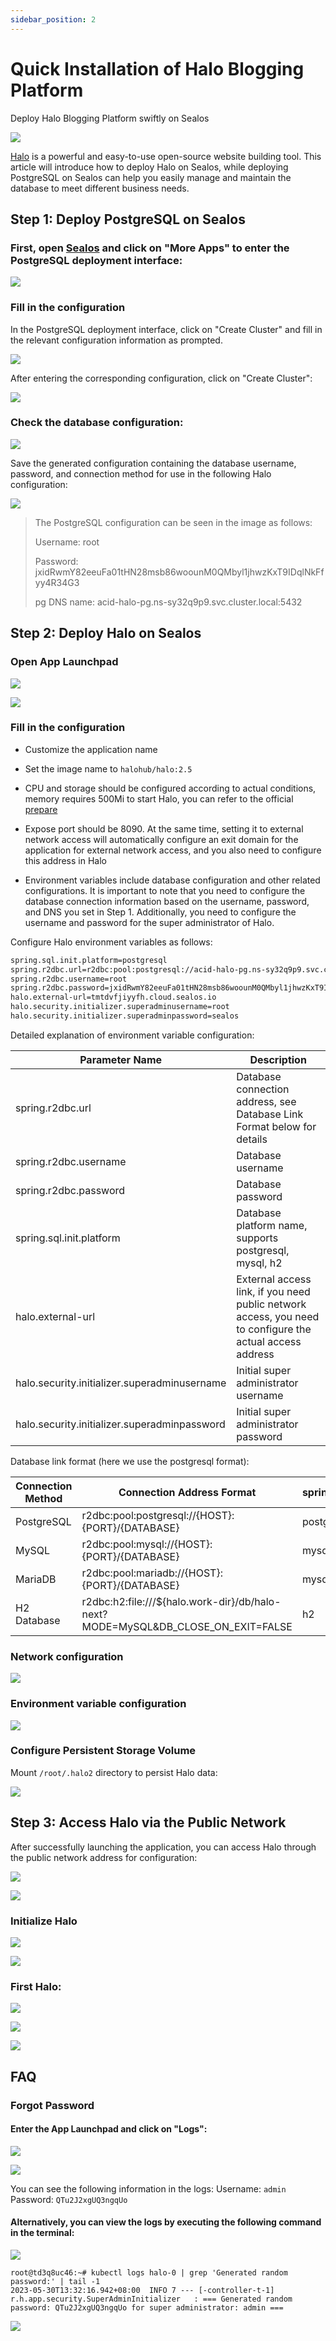 ```yaml
---
sidebar_position: 2
---
```


# Quick Installation of Halo Blogging Platform

Deploy Halo Blogging Platform swiftly on Sealos

![](../images/halo_img-1.png)

[Halo](https://github.com/halo-dev/halo) is a powerful and easy-to-use open-source website building tool. 
This article will introduce how to deploy Halo on Sealos, while deploying PostgreSQL on Sealos can help you easily manage and maintain the database to meet different business needs.

## Step 1: Deploy PostgreSQL on Sealos

### First, open [Sealos](https://cloud.sealos.io) and click on "More Apps" to enter the PostgreSQL deployment interface:

![](../images/halo_img-2.png)

### Fill in the configuration

In the PostgreSQL deployment interface, click on "Create Cluster" and fill in the relevant configuration information as prompted.

![](../images/halo_img-3.png)

After entering the corresponding configuration, click on "Create Cluster":

![](../images/halo_img-4.png)

### Check the database configuration:

![](../images/halo_img-5.png)

Save the generated configuration containing the database username, password, and connection method for use in the following Halo configuration:

![](../images/halo_img-6.png)

> The PostgreSQL configuration can be seen in the image as follows:
>
> Username: root
>
> Password: jxidRwmY82eeuFa01tHN28msb86woounM0QMbyl1jhwzKxT9IDqlNkFfyy4R34G3 
>
> pg DNS name: acid-halo-pg.ns-sy32q9p9.svc.cluster.local:5432

## Step 2: Deploy Halo on Sealos

### Open App Launchpad

![](../images/halo_img-7.png)

![](../images/halo_img-8.png)

### Fill in the configuration

- Customize the application name

- Set the image name to `halohub/halo:2.5`

- CPU and storage should be configured according to actual conditions, memory requires 500Mi to start Halo, you can refer to the official [prepare](https://docs.halo.run/getting-started/prepare) 

- Expose port should be 8090. At the same time, setting it to external network access will automatically configure an exit domain for the application for external network access, and you also need to configure this address in Halo

- Environment variables include database configuration and other related configurations. It is important to note that you need to configure the database connection information based on the username, password, and DNS you set in Step 1. Additionally, you need to configure the username and password for the super administrator of Halo.

Configure Halo environment variables as follows:

```Bash
spring.sql.init.platform=postgresql
spring.r2dbc.url=r2dbc:pool:postgresql://acid-halo-pg.ns-sy32q9p9.svc.cluster.local:5432/halo
spring.r2dbc.username=root
spring.r2dbc.password=jxidRwmY82eeuFa01tHN28msb86woounM0QMbyl1jhwzKxT9IDqlNkFfyy4R34G3
halo.external-url=tmtdvfjiyyfh.cloud.sealos.io
halo.security.initializer.superadminusername=root
halo.security.initializer.superadminpassword=sealos
```

Detailed explanation of environment variable configuration:

| Parameter Name                                 | Description                                                                                              |
|------------------------------------------------|----------------------------------------------------------------------------------------------------------|
| spring.r2dbc.url                               | Database connection address, see Database Link Format below for details                                  |
| spring.r2dbc.username                          | Database username                                                                                        |
| spring.r2dbc.password                          | Database password                                                                                        |
| spring.sql.init.platform                       | Database platform name, supports postgresql, mysql, h2                                                   |
| halo.external-url                              | External access link, if you need public network access, you need to configure the actual access address |
| halo.security.initializer.superadminusername   | Initial super administrator username                                                                     |
| halo.security.initializer.superadminpassword   | Initial super administrator password                                                                     |

Database link format (here we use the postgresql format):

| Connection Method  | Connection Address Format                                                        | spring.sql.init.platform   |
|--------------------|----------------------------------------------------------------------------------|----------------------------|
| PostgreSQL         | r2dbc:pool:postgresql://{HOST}:{PORT}/{DATABASE}                                 | postgresql                 |
| MySQL              | r2dbc:pool:mysql://{HOST}:{PORT}/{DATABASE}                                      | mysql                      |
| MariaDB            | r2dbc:pool:mariadb://{HOST}:{PORT}/{DATABASE}                                    | mysql                      |
| H2 Database        | r2dbc:h2:file:///${halo.work-dir}/db/halo-next?MODE=MySQL&DB_CLOSE_ON_EXIT=FALSE | h2                         |

### Network configuration

![](../images/halo_img-9.png)

### Environment variable configuration

![](../images/halo_img-10.png)

### Configure Persistent Storage Volume

Mount `/root/.halo2` directory to persist Halo data:

![](../images/halo_img-11.png)

## Step 3: Access Halo via the Public Network

After successfully launching the application, you can access Halo through the public network address for configuration:

![](../images/halo_img-12.png)

![](../images/halo_img-13.png)

### **Initialize Halo**

![](../images/halo_img-14.png)

![](../images/halo_img-15.png)

### **First Halo:**

![](../images/halo_img-16.png)

![](../images/halo_img-17.png)

![](../images/halo_img-18.png)

## FAQ

### Forgot Password

#### Enter the App Launchpad and click on "Logs":

![](../images/halo_img-19.png)

![](../images/halo_img-20.png)

You can see the following information in the logs: Username: `admin` Password: `QTu2J2xgUQ3ngqUo`

#### Alternatively, you can view the logs by executing the following command in the terminal:

![](../images/halo_img-21.png)

```
root@td3q8uc46:~# kubectl logs halo-0 | grep 'Generated random password:' | tail -1
2023-05-30T13:32:16.942+08:00  INFO 7 --- [-controller-t-1] r.h.app.security.SuperAdminInitializer   : === Generated random password: QTu2J2xgUQ3ngqUo for super administrator: admin ===
```

![](../images/halo_img-22.png)